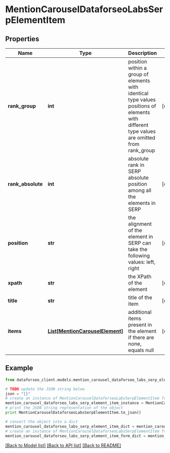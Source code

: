 # MentionCarouselDataforseoLabsSerpElementItem


## Properties

Name | Type | Description | Notes
------------ | ------------- | ------------- | -------------
**rank_group** | **int** | position within a group of elements with identical type values positions of elements with different type values are omitted from rank_group | [optional] 
**rank_absolute** | **int** | absolute rank in SERP absolute position among all the elements in SERP | [optional] 
**position** | **str** | the alignment of the element in SERP can take the following values: left, right | [optional] 
**xpath** | **str** | the XPath of the element | [optional] 
**title** | **str** | title of the item | [optional] 
**items** | [**List[MentionCarouselElement]**](MentionCarouselElement.md) | additional items present in the element if there are none, equals null | [optional] 

## Example

```python
from dataforseo_client.models.mention_carousel_dataforseo_labs_serp_element_item import MentionCarouselDataforseoLabsSerpElementItem

# TODO update the JSON string below
json = "{}"
# create an instance of MentionCarouselDataforseoLabsSerpElementItem from a JSON string
mention_carousel_dataforseo_labs_serp_element_item_instance = MentionCarouselDataforseoLabsSerpElementItem.from_json(json)
# print the JSON string representation of the object
print MentionCarouselDataforseoLabsSerpElementItem.to_json()

# convert the object into a dict
mention_carousel_dataforseo_labs_serp_element_item_dict = mention_carousel_dataforseo_labs_serp_element_item_instance.to_dict()
# create an instance of MentionCarouselDataforseoLabsSerpElementItem from a dict
mention_carousel_dataforseo_labs_serp_element_item_form_dict = mention_carousel_dataforseo_labs_serp_element_item.from_dict(mention_carousel_dataforseo_labs_serp_element_item_dict)
```
[[Back to Model list]](../README.md#documentation-for-models) [[Back to API list]](../README.md#documentation-for-api-endpoints) [[Back to README]](../README.md)


